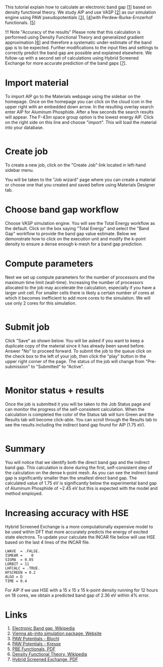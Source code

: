 <!-- by MH -->

This tutorial explain how to calculate an electronic band gap [[1](#links)] based on density functional theory. We study AlP and use VASP [[2](#links)] as our simulation engine using PAW pseudopotentials [[3](#links)], [[4](#links)]with Perdew-Burke-Ernzerhof functionals. [[5](#links)]

!!! Note "Accuracy of the results"
    Please note that this calculation is performed using Density Functional Theory and generalized gradient approximation [[6](#links)] and therefore a systematic under-estimate of the band gap is to be expected. Further modifications to the input files and settings to correctly predict the band gap are possible and explained elsewhere.  We follow-up with a second set of calculations using Hybrid Screened Exchange for more accurate prediction of the band gaps [[7](#links)].

# Import material

To import AlP go to the Materials webpage using the sidebar on the homepage.  Once on the homepage you can click on the cloud icon in the upper right with an embedded down arrow.  In the resulting overlay search enter AlP for Aluminum Phosphide.  After a few seconds the search results will appear.  The F-43m space group option is the lowest energy AlP.  Click on the right side on this line and choose "import".  This will load the material into your database.

<img data-gifffer="/images/AlPImport.gif"/>

# Create job

To create a new job, click on the "Create Job" link located in left-hand sidebar menu.

You will be taken to the "Job wizard" page where you can create a material or choose one that you created and saved before using Materials Designer tab.

# Choose band gap workflow

Choose VASP simulation engine. You will see the Total Energy workflow as the default.  Click on the box saying "Total Energy" and select the "Band Gap" workflow to provide the band gap value estimate.  Below we demonstrate how to click on the execution unit and modify the k-point density to ensure a dense enough k-mesh for a band gap prediction.

# Compute parameters

Next we set up compute parameters for the number of processors and the maximum time limit (wall-time). Increasing the number of processors allocated to the job may accelerate the calculation, especially if you have a larger unit cell.  For smaller cells there is likely a certain number of cores at which it becomes inefficient to add more cores to the simulation.  We will use only 2 cores for this simulation.

<img data-gifffer="/images/AlPCreate.gif"/>

# Submit job

Click "Save" as shown below. You will be asked if you want to keep a duplicate copy of the material since it has already been saved before. Answer "No" to proceed forward.  To submit the job to the queue click on the check box to the left of your job, then click the "play" button in the upper right corner of the page.  The status of the job will change from "Pre-submission" to "Submitted" to "Active".

<img data-gifffer="/images/AlPSubmit.gif"/>

# Monitor status + results

Once the job is submitted it you will be taken to the Job Status page and can monitor the progress of the self-consistent calculation.  When the calculation is completed the color of the Status tab will turn Green and the Results tab will become click-able.  You can scroll through the Results tab to see the results including the indirect band gap found for AlP (1.75 eV).

<img data-gifffer="/images/AlPResults.gif"/>

# Summary

You will notice that we identify both the direct band gap and the indirect band gap.  This calculation is done during the first, self-consistent step of the calculation on the dense k-point mesh.  As you can see the indirect band gap is significantly smaller than the smallest direct band gap.  The calculated value of 1.75 eV is significantly below the experimental band gap of Aluminum Phosphide of ~2.45 eV but this is expected with the model and method employed.

# Increasing accuracy with HSE

Hybrid Screened Exchange is a more computationally expensive model to be used within DFT that more accurately predicts the energy of excited state electrons.  To update your calculate the INCAR file below will use HSE based on the last 4 lines of the INCAR file.

```
LWAVE  = .FALSE.
ISMEAR =    0
SIGMA  = 0.05
LORBIT = 11
LHFCALC = .TRUE.
HFSCREEN = 0.2
ALGO = D
TIME = 0.4
```

For AlP if we use HSE with a 15 x 15 x 15 k-point density running for 12 hours on 18 cores, we obtain a predicted band gap of 2.36 eV within 4% error.

# Links

1. [Electronic Band gap, Wikipedia](https://en.wikipedia.org/wiki/Band_gap)
2. [Vienna ab-inito simulation package, Website](https://www.vasp.at/)
3. [PAW Potentials - Blochl](http://journals.aps.org/prb/abstract/10.1103/PhysRevB.50.17953)
4. [PAW Potentials - Kresse](http://journals.aps.org/prb/abstract/10.1103/PhysRevB.59.1758)
5. [PBE Functionals, PDF](http://journals.aps.org/prl/abstract/10.1103/PhysRevLett.77.3865)
6. [Density Functional Theory, Wikipedia](https://en.wikipedia.org/wiki/Density_functional_theory)
7. [Hybrid Screened Exchange, PDF](https://www.vasp.at/index.php/news/36-highlights/68-hse-hybrid-functional)


